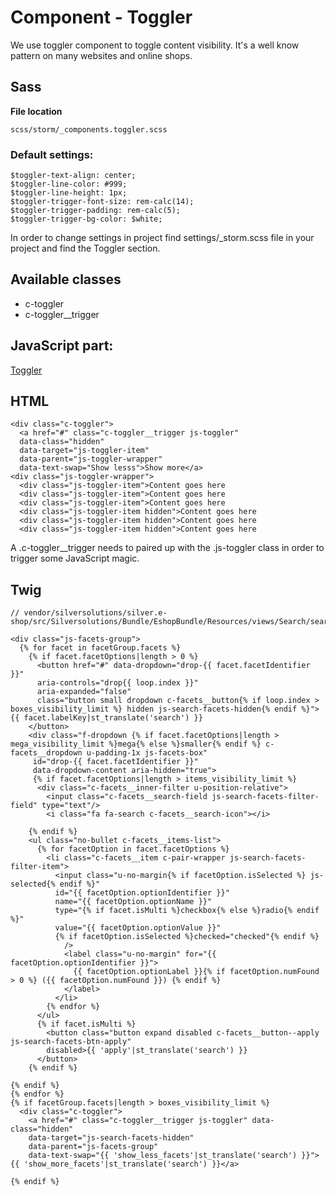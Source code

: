 #  Component - Toggler 

We use toggler component to toggle content visibility. It's a well know pattern on many websites and online shops. 

## Sass

**File location**

``` 
scss/storm/_components.toggler.scss
```

### Default settings:

``` 
$toggler-text-align: center;
$toggler-line-color: #999;
$toggler-line-height: 1px;
$toggler-trigger-font-size: rem-calc(14);
$toggler-trigger-padding: rem-calc(5);
$toggler-trigger-bg-color: $white;
```

In order to change settings in project find settings/\_storm.scss file in your project and find the Toggler section.

## Available classes

  - c-toggler
  - c-toggler\_\_trigger

## JavaScript part:

[Toggler](Toggler_23560874.html)

## HTML

``` 
<div class="c-toggler">
  <a href="#" class="c-toggler__trigger js-toggler" 
  data-class="hidden"
  data-target="js-toggler-item"
  data-parent="js-toggler-wrapper"
  data-text-swap="Show lesss">Show more</a>
<div class="js-toggler-wrapper">
  <div class="js-toggler-item">Content goes here
  <div class="js-toggler-item">Content goes here
  <div class="js-toggler-item">Content goes here
  <div class="js-toggler-item hidden">Content goes here
  <div class="js-toggler-item hidden">Content goes here
  <div class="js-toggler-item hidden">Content goes here

```

A .c-toggler\_\_trigger needs to paired up with the .js-toggler class in order to trigger some JavaScript magic. 

## Twig

``` 
// vendor/silversolutions/silver.e-shop/src/Silversolutions/Bundle/EshopBundle/Resources/views/Search/search_facets.html.twig
 
<div class="js-facets-group">
  {% for facet in facetGroup.facets %}
    {% if facet.facetOptions|length > 0 %}
      <button href="#" data-dropdown="drop-{{ facet.facetIdentifier }}"
      aria-controls="drop{{ loop.index }}"
      aria-expanded="false"
      class="button small dropdown c-facets__button{% if loop.index > boxes_visibility_limit %} hidden js-search-facets-hidden{% endif %}">{{ facet.labelKey|st_translate('search') }}
    </button>
    <div class="f-dropdown {% if facet.facetOptions|length > mega_visibility_limit %}mega{% else %}smaller{% endif %} c-facets__dropdown u-padding-1x js-facets-box"
     id="drop-{{ facet.facetIdentifier }}"
     data-dropdown-content aria-hidden="true">
     {% if facet.facetOptions|length > items_visibility_limit %}
      <div class="c-facets__inner-filter u-position-relative">
        <input class="c-facets__search-field js-search-facets-filter-field" type="text"/>
        <i class="fa fa-search c-facets__search-icon"></i>
      
    {% endif %}
    <ul class="no-bullet c-facets__items-list">
      {% for facetOption in facet.facetOptions %}
        <li class="c-facets__item c-pair-wrapper js-search-facets-filter-item">
          <input class="u-no-margin{% if facetOption.isSelected %} js-selected{% endif %}"
          id="{{ facetOption.optionIdentifier }}"
          name="{{ facetOption.optionName }}"
          type="{% if facet.isMulti %}checkbox{% else %}radio{% endif %}"
          value="{{ facetOption.optionValue }}"
          {% if facetOption.isSelected %}checked="checked"{% endif %}
            />
            <label class="u-no-margin" for="{{ facetOption.optionIdentifier }}">
              {{ facetOption.optionLabel }}{% if facetOption.numFound > 0 %} ({{ facetOption.numFound }}) {% endif %}
            </label>
          </li>
        {% endfor %}
      </ul>
      {% if facet.isMulti %}
        <button class="button expand disabled c-facets__button--apply js-search-facets-btn-apply"
        disabled>{{ 'apply'|st_translate('search') }}
      </button>
    {% endif %}
  
{% endif %}
{% endfor %}
{% if facetGroup.facets|length > boxes_visibility_limit %}
  <div class="c-toggler">
    <a href="#" class="c-toggler__trigger js-toggler" data-class="hidden"
    data-target="js-search-facets-hidden"
    data-parent="js-facets-group"
    data-text-swap="{{ 'show_less_facets'|st_translate('search') }}">{{ 'show_more_facets'|st_translate('search') }}</a>
  
{% endif %}

```
